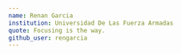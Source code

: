 ```yaml
---
name: Renan Garcia
institution: Universidad De Las Fuerza Armadas
quote: Focusing is the way.
github_user: rengarcia
---
```

